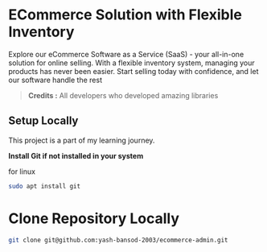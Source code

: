 # ECommerce Solution with Flexible Inventory


Explore our eCommerce Software as a Service (SaaS) - your all-in-one solution for online selling. With a flexible inventory system, managing your products has never been easier. Start selling today with confidence, and let our software handle the rest

> **Credits :**
> All developers who developed amazing libraries 

## Setup Locally

This project is a part of my learning journey.

**Install Git if not installed in your system**

for linux

```sh
sudo apt install git
```

# Clone Repository Locally

```bash
git clone git@github.com:yash-bansod-2003/ecommerce-admin.git
```

